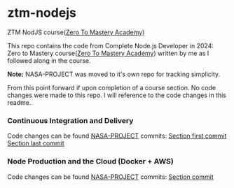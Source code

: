 # ztm-nodejs

ZTM NodJS course([Zero To Mastery Academy](https://zerotomastery.io/))

This repo contains the code from Complete Node.js Developer in 2024: Zero to Mastery course([Zero To Mastery Academy](https://zerotomastery.io/)) written by me as I followed along in the course.

**Note:**
NASA-PROJECT was moved to it's own repo for tracking simplicity.

From this point forward if upon completion of a course section. No code changes were made to this repo. I will reference to the code changes in this readme.

### Continuous Integration and Delivery

Code changes can be found [NASA-PROJECT](https://github.com/captain-rocket/nasa-project)
commits:
[Section first commit](https://github.com/captain-rocket/nasa-project/commit/532877585e36077eddad689d8e9569f8c4df5d77)
[Section last commit](https://github.com/captain-rocket/nasa-project/commit/095cd51f5b3aba0494c174e7bc8a077bfb210bed)

### Node Production and the Cloud (Docker + AWS)

Code changes can be found [NASA-PROJECT](https://github.com/captain-rocket/nasa-project)
commits:
[Section commit](https://github.com/captain-rocket/nasa-project/commit/5cff52ec45d3dc178737b18ab52b74bdd465c9a5)
